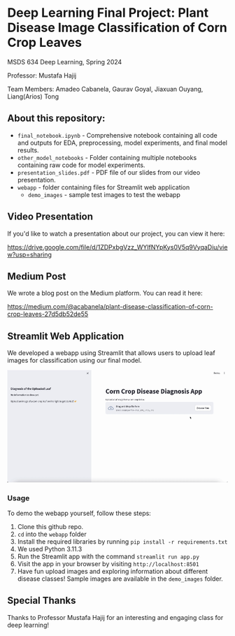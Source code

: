 # Deep Learning Final Project: Plant Disease Image Classification of Corn Crop Leaves
MSDS 634 Deep Learning, Spring 2024

Professor: Mustafa Hajij

Team Members: Amadeo Cabanela, Gaurav Goyal, Jiaxuan Ouyang, Liang(Arios) Tong


## About this repository:
* `final_notebook.ipynb` - Comprehensive notebook containing all code and outputs for EDA, preprocessing, model experiments, and final model results.
* `other_model_notebooks` - Folder containing multiple notebooks containing raw code for model experiments.
* `presentation_slides.pdf` - PDF file of our slides from our video presentation.
* `webapp` - folder containing files for Streamlit web application
  * `demo_images` - sample test images to test the webapp

## Video Presentation
If you'd like to watch a presentation about our project, you can view it here:

https://drive.google.com/file/d/1ZDPxbgVzz_WYlfNYpKys0V5q9VyqaDiu/view?usp=sharing

## Medium Post
We wrote a blog post on the Medium platform. You can read it here:

https://medium.com/@acabanela/plant-disease-classification-of-corn-crop-leaves-27d5db52de55

## Streamlit Web Application
We developed a webapp using Streamlit that allows users to upload leaf images for classification using our final model.

![webapp demo](webapp/webapp_gifs/1_upload_unhealthy.gif)

### Usage
To demo the webapp yourself, follow these steps:
1. Clone this github repo.
1. `cd` into the `webapp` folder
1. Install the required libraries by running `pip install -r requirements.txt`
1. We used Python 3.11.3
1. Run the Streamlit app with the command `streamlit run app.py`
1. Visit the app in your browser by visiting `http://localhost:8501`
1. Have fun upload images and exploring information about different disease classes! Sample images are available in the `demo_images` folder.

## Special Thanks
Thanks to Professor Mustafa Hajij for an interesting and engaging class for deep learning!